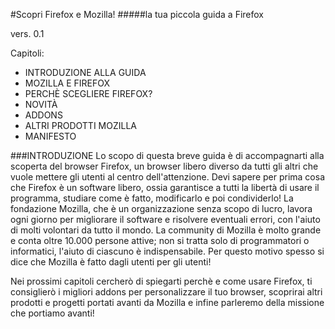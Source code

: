 #Scopri Firefox e Mozilla!
#####la tua piccola guida a Firefox

vers. 0.1

Capitoli:
* INTRODUZIONE ALLA GUIDA
* MOZILLA E FIREFOX
* PERCHÈ SCEGLIERE FIREFOX?
* NOVITÀ
* ADDONS
* ALTRI PRODOTTI MOZILLA
* MANIFESTO


###INTRODUZIONE
Lo scopo di questa breve guida è di accompagnarti alla scoperta del browser Firefox, un browser libero diverso da tutti gli altri che vuole mettere gli utenti al centro dell'attenzione. Devi sapere per prima cosa che Firefox è un software libero, ossia garantisce a tutti la libertà di usare il programma, studiare come è fatto, modificarlo e poi condividerlo! 
La fondazione Mozilla, che è un organizzazione senza scopo di lucro, lavora ogni giorno per migliorare il software e risolvere eventuali errori, con l'aiuto di molti volontari da tutto il mondo. La community di Mozilla è molto grande e conta oltre 10.000 persone attive; non si tratta solo di programmatori o informatici, l'aiuto di ciascuno è indispensabile. Per questo motivo spesso si dice che Mozilla è fatto dagli utenti per gli utenti!

Nei prossimi capitoli cercherò di spiegarti perchè e come usare Firefox, ti consiglierò i migliori addons per personalizzare il tuo browser, scoprirai altri prodotti e progetti portati avanti da Mozilla e infine parleremo della missione che portiamo avanti!
